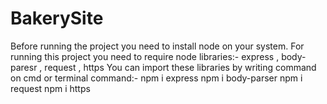 # BakerySite

Before running the project you need to install node on your system.
For running this project you need to require node libraries:-
express , body-paresr , request , https 
You can import these libraries by writing command on cmd or terminal
command:- npm i express
npm i body-parser
npm i request
npm i https
